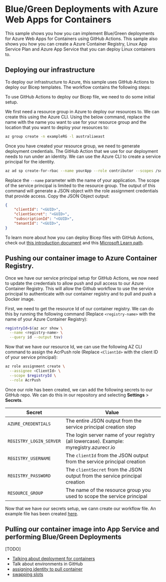 # Blue/Green Deployments with Azure Web Apps for Containers

This sample shows you how you can implement Blue/Green deployments for Azure Web Apps for Containers using GitHub Actions. This sample also shows you how you can create a Azure Container Registry, Linux App Service Plan and Azure App Service that you can deploy Linux containers to.

## Deploying our infrastructure

To deploy our infrastructure to Azure, this sample uses GitHub Actions to deploy our Bicep templates. The workflow contains the following steps:

To use GitHub Actions to deploy our Bicep file, we need to do some initial setup.

We first need a resource group in Azure to deploy our resources to. We can create this using the Azure CLI. Using the below command, replace the name with the name you want to use for your resource group and the location that you want to deploy your resources to:

```bash
az group create -n exampleRG -l australiaeast
```

Once you have created your resource group, we need to generate deployment credentials. The GitHub Action that we use for our deployment needs to run under an identity. We can use the Azure CLI to create a service principal for the identity.

```bash
az ad sp create-for-rbac --name yourApp --role contributor --scopes /subscriptions/{subscription-id}/resourceGroups/exampleRG --sdk-auth
```

Replace the ```--name``` parameter with the name of your application. The scope of the service principal is limited to the resource group. The output of this command will generate a JSON object with the role assignment credentials that provide access. Copy the JSON Object output:

```json
{
    "clientId": "<GUID>",
    "clientSecret": "<GUID>",
    "subscriptionId": "<GUID>",
    "tenantId": "<GUID>",
}
```

To learn more about how you can deploy Bicep files with GitHub Actions, check out [this introduction document](https://docs.microsoft.com/azure/azure-resource-manager/bicep/deploy-github-actions?tabs=CLI&WT.mc_id=modinfra-51296-jagord) and this [Microsoft Learn path](https://docs.microsoft.com/learn/paths/bicep-github-actions/).

## Pushing our container image to Azure Container Registry.

Once we have our service principal setup for GitHub Actions, we now need to update the credentials to allow push and pull access to our Azure Container Registry. This will allow the Github workflow to use the service principal to authenticate with our container registry and to pull and push a Docker image.

First, we need to get the resource Id of our container registry. We can do this by running the following command (Replace ```<registry-name>``` with the name of your Azure Container Registry):

```bash
registryId=$(az acr show \
  --name <registry-name> \
  --query id --output tsv)
```

Now that we have our resource Id, we can use the following AZ CLI command to assign the AcrPush role (Replace ```<ClientId>``` with the client ID of your service principal):

```bash
az role assignment create \
  --assignee <ClientId> \
  --scope $registryId \
  --role AcrPush
```

Once our role has been created, we can add the following secrets to our GitHub repo. We can do this in our repository and selecting **Settings** > **Secrets**.

| **Secret** | **Value** |
| ---------- | --------- |
| ```AZURE_CREDENTIALS``` | The entire JSON output from the service principal creation step |
| ```REGISTRY_LOGIN_SERVER``` | The login server name of your registry (all lowercase). Example: myregistry.azurecr.io |
| ```REGISTRY_USERNAME``` | The ```clientId``` from the JSON output from the service principal creation |
| ```REGISTRY_PASSWORD``` | The ```clientSecret``` from the JSON output from the service principal creation |
| ```RESOURCE_GROUP``` | The name of the resource group you used to scope the service principal |

Now that we have our secrets setup, we cann create our workflow file. An example file has been created [here](./gihub/workflows/deployContainer.yml).

## Pulling our container image into App Service and performing Blue/Green Deployments

[TODO]

- [Talking about deployment for containers](https://docs.microsoft.com/en-us/azure/app-service/tutorial-custom-container?pivots=container-linux#optional-examine-the-docker-file)
- Talk about environments in GitHub
- [assigning identity to pull container](https://docs.microsoft.com/en-us/cli/azure/webapp/identity?view=azure-cli-latest#az_webapp_identity-assign)
- [swapping slots](https://docs.microsoft.com/en-us/cli/azure/webapp/deployment/slot?view=azure-cli-latest#az-webapp-deployment-slot-swap) 
